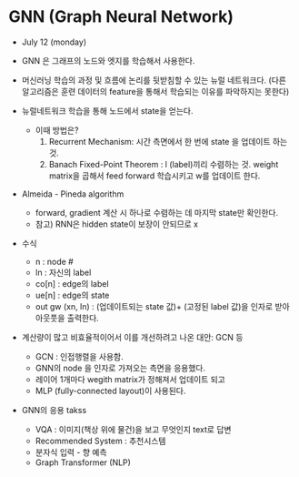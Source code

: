 # GNN (Graph Neural Network) 
* July 12 (monday)


* GNN 은 그래프의 노드와 엣지를 학습해서 사용한다.
* 머신러닝 학습의 과정 및 흐름에 논리를 뒷받침할 수 있는 뉴럴 네트워크다. (다른 알고리즘은 훈련 데이터의 feature을 통해서 학습되는 이유를 파악하지는 못한다)
* 뉴럴네트워크 학습을 통해 노드에서 state을 얻는다. 
  * 이때 방법은?
    1. Recurrent Mechanism: 시간 측면에서 한 번에 state 을 업데이트 하는 것.
    2. Banach Fixed-Point Theorem : l (label)끼리 수렴하는 것. weight matrix을 곱해서 feed forward 학습시키고 w를 업데이트 한다. 

* Almeida - Pineda algorithm 
  * forward, gradient 계산 시 하나로 수렴하는 데 마지막 state만 확인한다. 
  * 참고) RNN은 hidden state이 보장이 안되므로 x

* 수식 
  * n : node #
  * ln : 자신의 label 
  * co[n] : edge의 label 
  * ue[n] : edge의 state 
  * out gw (xn, ln) : (업데이트되는 state 값)+ (고정된 label 값)을 인자로 받아 아웃풋을 출력한다.

* 계산량이 많고 비효율적이어서 이를 개선하려고 나온 대안: GCN 등
  * GCN : 인접행렬을 사용함.
  * GNN의 node 을 인자로 가져오는 측면을 응용했다. 
  * 레이어 1개마다 wegith matrix가 정해져서 업데이트 되고 
  * MLP (fully-connected layout)이 사용된다. 

* GNN의 응용 takss
  * VQA : 이미지(책상 위에 물건)을 보고 무엇인지 text로 답변
  * Recommended System : 추천시스템 
  * 분자식 입력 - 향 예측 
  * Graph Transformer (NLP) 
